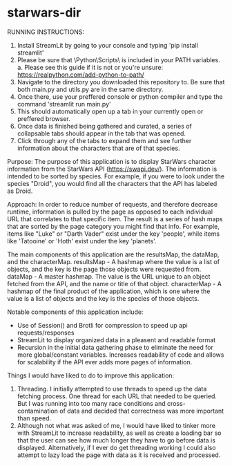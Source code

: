 # starwars-dir

RUNNING INSTRUCTIONS:
1. Install StreamLit by going to your console and typing 'pip install streamlit'
2. Please be sure that \Python\Scripts\ is included in your PATH variables.
    a. Please see this guide if it is not or you're unsure: https://realpython.com/add-python-to-path/
3. Navigate to the directory you downloaded this repository to. Be sure that both main.py and utils.py are in the same directory.
4. Once there, use your preffered console or python compiler and type the command 'streamlit run main.py'
5. This should automatically open up a tab in your currently open or preffered browser. 
6. Once data is finished being gathered and curated, a series of collapsable tabs should appear in the tab that was opened. 
7. Click through any of the tabs to expand them and see further information about the characters that are of that species.

Purpose: The purpose of this application is to display StarWars character information from the StarWars API (https://swapi.dev/).
The information is intended to be sorted by species. For example, if you were to look under the species "Droid",
you would find all the characters that the API has labeled as Droid. 

Approach: In order to reduce number of requests, and therefore decrease runtime, information is pulled by the page
as opposed to each individual URL that correlates to that specific item. The result is a series of hash maps that are
sorted by the page category you might find that info. For example, items like "Luke" or "Darth Vader" exist under the key 'people', while items like 'Tatooine' or 'Hoth' exist under the key 'planets'.

The main components of this application are the resultsMap, the dataMap, and the characterMap. 
resultsMap - A hashmap where the value is a list of objects, and the key is the page those objects were requested from.
dataMap - A master hashmap. The value is the URL unique to an object fetched from the API, and the name or title of that object. 
characterMap - A hashmap of the final product of the application, which is one where the value is a list of objects and the key is the species of those objects. 

Notable components of this application include:
- Use of Session() and Brotli for compression to speed up api requests/responses
- StreamLit to display organized data in a pleasent and readable format
- Recursion in the initial data gathering phase to eliminate the need for more global/constant variables. Increases readability of code and allows for scalability if the API ever adds more pages of information. 

Things I would have liked to do to improve this application:
1. Threading. I initially attempted to use threads to speed up the data fetching process. One thread for each URL that needed to be queried. But I was running into too many race conditions and cross-contamination of data and decided that correctness was more important than speed.
2. Although not what was asked of me, I would have liked to tinker more with StreamLit to increase readability, as well as create a loading bar so that the user can see how much longer they have to go before data is displayed. Alternatively, if I ever do get threading working I could also attempt to lazy load the page with data as it is received and processed. 

